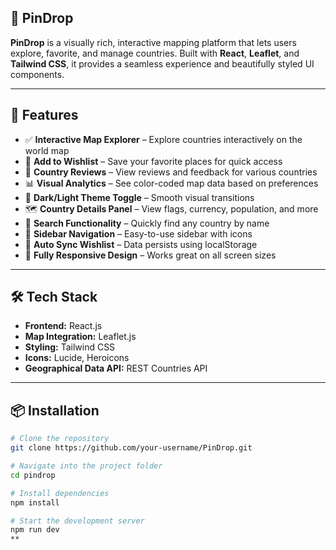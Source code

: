 ## 📌 PinDrop

**PinDrop** is a visually rich, interactive mapping platform that lets users explore, favorite, and manage countries. Built with **React**, **Leaflet**, and **Tailwind CSS**, it provides a seamless experience and beautifully styled UI components.

---

## 🚀 Features

- ✅ **Interactive Map Explorer** – Explore countries interactively on the world map  
- 📍 **Add to Wishlist** – Save your favorite places for quick access  
- 💬 **Country Reviews** – View reviews and feedback for various countries  
- 📊 **Visual Analytics** – See color-coded map data based on preferences  
- 🎨 **Dark/Light Theme Toggle** – Smooth visual transitions  
- 🗺️ **Country Details Panel** – View flags, currency, population, and more  
- 🔎 **Search Functionality** – Quickly find any country by name  
- 🧭 **Sidebar Navigation** – Easy-to-use sidebar with icons  
- 🔄 **Auto Sync Wishlist** – Data persists using localStorage  
- 📱 **Fully Responsive Design** – Works great on all screen sizes  

---

## 🛠️ Tech Stack

- **Frontend:** React.js  
- **Map Integration:** Leaflet.js  
- **Styling:** Tailwind CSS  
- **Icons:** Lucide, Heroicons  
- **Geographical Data API:** REST Countries API  

---

## 📦 Installation

```bash
# Clone the repository
git clone https://github.com/your-username/PinDrop.git

# Navigate into the project folder
cd pindrop

# Install dependencies
npm install

# Start the development server
npm run dev
**
